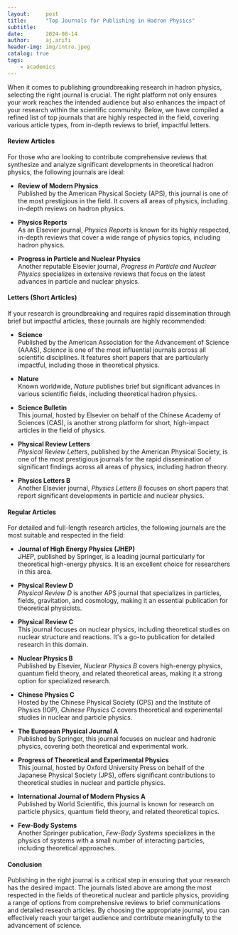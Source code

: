 ```yaml
---
layout:     post
title:      "Top Journals for Publishing in Hadron Physics"
subtitle:   
date:       2024-08-14
author:     aj.arifi
header-img: img/intro.jpeg
catalog: true
tags:
    - academics
---
```



When it comes to publishing groundbreaking research in hadron physics, selecting the right journal is crucial. 
The right platform not only ensures your work reaches the intended audience but also enhances the impact of your research within the scientific community. 
Below, we have compiled a refined list of top journals that are highly respected in the field, covering various article types, from in-depth reviews to brief, impactful letters.

#### Review Articles

For those who are looking to contribute comprehensive reviews that synthesize and analyze significant developments in theoretical hadron physics, the following journals are ideal:

- **Review of Modern Physics** \
  Published by the American Physical Society (APS), this journal is one of the most prestigious in the field. It covers all areas of physics, including in-depth reviews on hadron physics.

- **Physics Reports** \
  As an Elsevier journal, *Physics Reports* is known for its highly respected, in-depth reviews that cover a wide range of physics topics, including hadron physics.

- **Progress in Particle and Nuclear Physics** \
  Another reputable Elsevier journal, *Progress in Particle and Nuclear Physics* specializes in extensive reviews that focus on the latest advances in particle and nuclear physics.

#### Letters (Short Articles)

If your research is groundbreaking and requires rapid dissemination through brief but impactful articles, these journals are highly recommended:

- **Science** \
  Published by the American Association for the Advancement of Science (AAAS), *Science* is one of the most influential journals across all scientific disciplines. It features short papers that are particularly impactful, including those in theoretical physics.

- **Nature** \
  Known worldwide, *Nature* publishes brief but significant advances in various scientific fields, including theoretical hadron physics.

- **Science Bulletin** \
  This journal, hosted by Elsevier on behalf of the Chinese Academy of Sciences (CAS), is another strong platform for short, high-impact articles in the field of physics.

- **Physical Review Letters** \
  *Physical Review Letters*, published by the American Physical Society, is one of the most prestigious journals for the rapid dissemination of significant findings across all areas of physics, including hadron theory.

- **Physics Letters B** \
  Another Elsevier journal, *Physics Letters B* focuses on short papers that report significant developments in particle and nuclear physics.

#### Regular Articles

For detailed and full-length research articles, the following journals are the most suitable and respected in the field:

- **Journal of High Energy Physics (JHEP)** \
  *JHEP*, published by Springer, is a leading journal particularly for theoretical high-energy physics. It is an excellent choice for researchers in this area.

- **Physical Review D** \
  *Physical Review D* is another APS journal that specializes in particles, fields, gravitation, and cosmology, making it an essential publication for theoretical physicists.

- **Physical Review C** \
  This journal focuses on nuclear physics, including theoretical studies on nuclear structure and reactions. It's a go-to publication for detailed research in this domain.

- **Nuclear Physics B** \
  Published by Elsevier, *Nuclear Physics B* covers high-energy physics, quantum field theory, and related theoretical areas, making it a strong option for specialized research.

- **Chinese Physics C** \
  Hosted by the Chinese Physical Society (CPS) and the Institute of Physics (IOP), *Chinese Physics C* covers theoretical and experimental studies in nuclear and particle physics.

- **The European Physical Journal A** \
  Published by Springer, this journal focuses on nuclear and hadronic physics, covering both theoretical and experimental work.

- **Progress of Theoretical and Experimental Physics** \
  This journal, hosted by Oxford University Press on behalf of the Japanese Physical Society (JPS), offers significant contributions to theoretical studies in nuclear and particle physics.

- **International Journal of Modern Physics A** \
  Published by World Scientific, this journal is known for research on particle physics, quantum field theory, and related theoretical topics.

- **Few-Body Systems** \
  Another Springer publication, *Few-Body Systems* specializes in the physics of systems with a small number of interacting particles, including theoretical approaches.

#### Conclusion

Publishing in the right journal is a critical step in ensuring that your research has the desired impact. 
The journals listed above are among the most respected in the fields of theoretical nuclear and particle physics, providing a range of options from comprehensive reviews to brief communications and detailed research articles. 
By choosing the appropriate journal, you can effectively reach your target audience and contribute meaningfully to the advancement of science.
